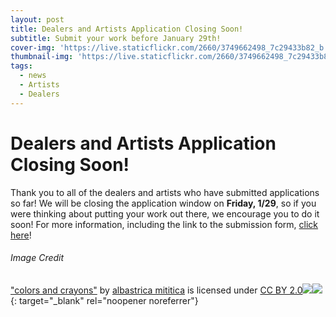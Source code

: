 ```yaml
---
layout: post
title: Dealers and Artists Application Closing Soon!
subtitle: Submit your work before January 29th!
cover-img: 'https://live.staticflickr.com/2660/3749662498_7c29433b82_b.jpg'
thumbnail-img: 'https://live.staticflickr.com/2660/3749662498_7c29433b82_b.jpg'
tags:
  - news
  - Artists
  - Dealers
---
```


# Dealers and Artists Application Closing Soon\!

Thank you to all of the dealers and artists who have submitted applications so far\! We will be closing the application window on **Friday, 1/29**, so if you were thinking about putting your work out there, we encourage you to do it soon\! For more information, including the link to the submission form, [click here](/dealers/)\!

###### Image Credit

["colors and crayons"](https://www.flickr.com/photos/9467714@N03/3749662498) by [albastrica mititica](https://www.flickr.com/photos/9467714@N03) is licensed under [CC BY 2.0](https://creativecommons.org/licenses/by/2.0/?ref=ccsearch&amp;atype=html)[![](https://search.creativecommons.org/static/img/cc_icon.svg?image_id=1a3c6f6c-b8eb-4fc6-b96b-fa16a12932b1)![](https://search.creativecommons.org/static/img/cc-by_icon.svg)](https://creativecommons.org/licenses/by/2.0/?ref=ccsearch&amp;atype=html){: target="_blank" rel="noopener noreferrer"}
